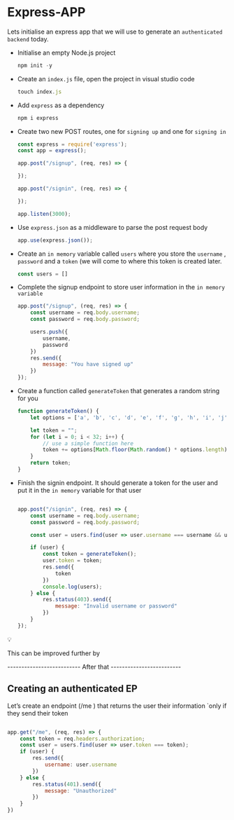 # Express-APP

Lets initialise an express app that we will use to generate an `authenticated backend` today.

- Initialise an empty Node.js project
    
    ```jsx
    npm init -y
    ```
    
- Create an `index.js` file, open the project in visual studio code
    
    ```jsx
    touch index.js
    ```
    
- Add `express` as a dependency
    
    ```jsx
    npm i express
    ```
    
- Create two new  POST routes, one for `signing up` and one for `signing in`
    
    ```jsx
    const express = require('express');
    const app = express();
    
    app.post("/signup", (req, res) => {
    
    });
    
    app.post("/signin", (req, res) => {
    
    });
    
    app.listen(3000);
    ```
    
- Use `express.json` as a middleware to parse the post request body
    
    ```jsx
    app.use(express.json());
    ```
    
- Create an `in memory` variable called `users` where you store the `username` , `password` and a `token` (we will come to where this token is created later.
    
    ```jsx
    const users = []
    ```
    
- Complete the signup endpoint to store user information in the `in memory variable`
    
    ```jsx
    app.post("/signup", (req, res) => {
        const username = req.body.username;
        const password = req.body.password;
    
        users.push({
            username,
            password
        })
        res.send({
            message: "You have signed up"
        })
    });
    ```
    
- Create a function called `generateToken` that generates a random string for you
    
    ```jsx
    function generateToken() {
        let options = ['a', 'b', 'c', 'd', 'e', 'f', 'g', 'h', 'i', 'j', 'k', 'l', 'm', 'n', 'o', 'p', 'q', 'r', 's', 't', 'u', 'v', 'w', 'x', 'y', 'z', 'A', 'B', 'C', 'D', 'E', 'F', 'G', 'H', 'I', 'J', 'K', 'L', 'M', 'N', 'O', 'P', 'Q', 'R', 'S', 'T', 'U', 'V', 'W', 'X', 'Y', 'Z', '0', '1', '2', '3', '4', '5', '6', '7', '8', '9'];
    
        let token = "";
        for (let i = 0; i < 32; i++) {
            // use a simple function here
            token += options[Math.floor(Math.random() * options.length)];
        }
        return token;
    }
    ```
    
- Finish the signin endpoint. It should generate a token for the user and put it in the `in memory` variable for that user
    
    ```jsx
    
    app.post("/signin", (req, res) => {
        const username = req.body.username;
        const password = req.body.password;
    
        const user = users.find(user => user.username === username && user.password === password);
    
        if (user) {
            const token = generateToken();
            user.token = token;
            res.send({
                token
            })
            console.log(users);
        } else {
            res.status(403).send({
                message: "Invalid username or password"
            })
        }
    });
    ```
    

<aside>
💡

This can be improved further by

</aside>


-------------------------- After that -------------------------

<h2> Creating an authenticated EP </h2>

Let’s create an endpoint (/me ) that returns the user their information `only if they send their token

```jsx

app.get("/me", (req, res) => {
    const token = req.headers.authorization;
    const user = users.find(user => user.token === token);
    if (user) {
        res.send({
            username: user.username
        })
    } else {
        res.status(401).send({
            message: "Unauthorized"
        })
    }
})

```